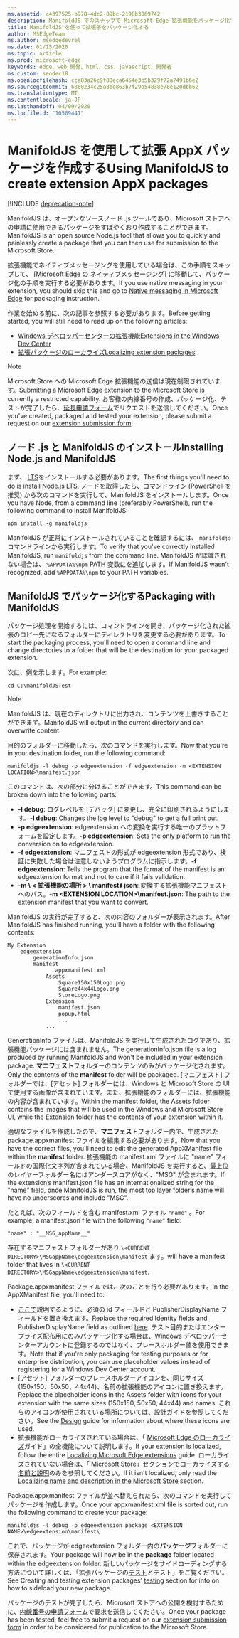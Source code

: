 ```yaml
---
ms.assetid: c4397525-b978-4dc2-89bc-2198b3069742
description: ManifoldJS でのスナップで Microsoft Edge 拡張機能をパッケージ化する方法については、「.js open source ツール」を参照してください。
title: ManifoldJS を使って拡張子をパッケージ化する
author: MSEdgeTeam
ms.author: msedgedevrel
ms.date: 01/15/2020
ms.topic: article
ms.prod: microsoft-edge
keywords: edge、web 開発、html、css、javascript、開発者
ms.custom: seodec18
ms.openlocfilehash: cca83a26c9f80eca6454e3b5b329f72a7491b6e2
ms.sourcegitcommit: 6860234c25a8be863b7f29a54838e78e120dbb62
ms.translationtype: MT
ms.contentlocale: ja-JP
ms.lasthandoff: 04/09/2020
ms.locfileid: "10569441"
---
```

# <span data-ttu-id="63e11-104">ManifoldJS を使用して拡張 AppX パッケージを作成する</span><span class="sxs-lookup"><span data-stu-id="63e11-104">Using ManifoldJS to create extension AppX packages</span></span>  

[!INCLUDE [deprecation-note](../../includes/deprecation-note.md)]  

<span data-ttu-id="63e11-105">ManifoldJS は、オープンなソースノード .js ツールであり、Microsoft ストアへの申請に使用できるパッケージをすばやくおり作成することができます。</span><span class="sxs-lookup"><span data-stu-id="63e11-105">ManifoldJS is an open source Node.js tool that allows you to quickly and painlessly create a package that you can then use for submission to the Microsoft Store.</span></span>

<span data-ttu-id="63e11-106">拡張機能でネイティブメッセージングを使用している場合は、この手順をスキップして、 [Microsoft Edge の [ネイティブメッセージング](../native-messaging.md#creating-an-extension-with-native-messaging)] に移動して、パッケージ化の手順を実行する必要があります。</span><span class="sxs-lookup"><span data-stu-id="63e11-106">If you use native messaging in your extension, you should skip this and go to [Native messaging in Microsoft Edge](../native-messaging.md#creating-an-extension-with-native-messaging) for packaging instruction.</span></span> 

<span data-ttu-id="63e11-107">作業を始める前に、次の記事を参照する必要があります。</span><span class="sxs-lookup"><span data-stu-id="63e11-107">Before getting started, you will still need to read up on the following articles:</span></span>

- [<span data-ttu-id="63e11-108">Windows デベロッパーセンターの拡張機能</span><span class="sxs-lookup"><span data-stu-id="63e11-108">Extensions in the Windows Dev Center</span></span>](./extensions-in-the-windows-dev-center.md)
- [<span data-ttu-id="63e11-109">拡張パッケージのローカライズ</span><span class="sxs-lookup"><span data-stu-id="63e11-109">Localizing extension packages</span></span>](./localizing-extension-packages.md)

> [!NOTE]
> <span data-ttu-id="63e11-110">Microsoft Store への Microsoft Edge 拡張機能の送信は現在制限されています。</span><span class="sxs-lookup"><span data-stu-id="63e11-110">Submitting a Microsoft Edge extension to the Microsoft Store is currently a restricted capability.</span></span> <span data-ttu-id="63e11-111">お客様の内線番号の作成、パッケージ化、テストが完了したら、[延長申請フォーム](https://aka.ms/extension-request)でリクエストを送信してください。</span><span class="sxs-lookup"><span data-stu-id="63e11-111">Once you've created, packaged and tested your extension, please submit a request on our [extension submission form](https://aka.ms/extension-request).</span></span>


## <span data-ttu-id="63e11-112">ノード .js と ManifoldJS のインストール</span><span class="sxs-lookup"><span data-stu-id="63e11-112">Installing Node.js and ManifoldJS</span></span>

<span data-ttu-id="63e11-113">まず、 [LTS](https://nodejs.org/en/download/)をインストールする必要があります。</span><span class="sxs-lookup"><span data-stu-id="63e11-113">The first things you'll need to do is install [Node.js LTS](https://nodejs.org/en/download/).</span></span>
<span data-ttu-id="63e11-114">ノードを取得したら、コマンドライン (PowerShell を推奨) から次のコマンドを実行して、ManifoldJS をインストールします。</span><span class="sxs-lookup"><span data-stu-id="63e11-114">Once you have Node, from a command line (preferably PowerShell), run the following command to install ManifoldJS:</span></span>

`npm install -g manifoldjs`

<span data-ttu-id="63e11-115">ManifoldJS が正常にインストールされていることを確認するには、 `manifoldjs` コマンドラインから実行します。</span><span class="sxs-lookup"><span data-stu-id="63e11-115">To verify that you've correctly installed ManifoldJS, run `manifoldjs` from the command line.</span></span> <span data-ttu-id="63e11-116">ManifoldJS が認識されない場合は、 `%APPDATA%\npm` PATH 変数にを追加します。</span><span class="sxs-lookup"><span data-stu-id="63e11-116">If ManifoldJS wasn't recognized, add `%APPDATA%\npm` to your PATH variables.</span></span>

## <span data-ttu-id="63e11-117">ManifoldJS でパッケージ化する</span><span class="sxs-lookup"><span data-stu-id="63e11-117">Packaging with ManifoldJS</span></span>

<span data-ttu-id="63e11-118">パッケージ処理を開始するには、コマンドラインを開き、パッケージ化された拡張のコピー先になるフォルダーにディレクトリを変更する必要があります。</span><span class="sxs-lookup"><span data-stu-id="63e11-118">To start the packaging process, you'll need to open a command line and change directories to a folder that will be the destination for your packaged extension.</span></span>

<span data-ttu-id="63e11-119">次に、例を示します。</span><span class="sxs-lookup"><span data-stu-id="63e11-119">For example:</span></span>

`cd C:\manifoldJSTest`

> [!NOTE]
> <span data-ttu-id="63e11-120">ManifoldJS は、現在のディレクトリに出力され、コンテンツを上書きすることができます。</span><span class="sxs-lookup"><span data-stu-id="63e11-120">ManifoldJS will output in the current directory and can overwrite content.</span></span>



<span data-ttu-id="63e11-121">目的のフォルダーに移動したら、次のコマンドを実行します。</span><span class="sxs-lookup"><span data-stu-id="63e11-121">Now that you're in your destination folder, run the following command:</span></span>

`manifoldjs -l debug -p edgeextension -f edgeextension -m <EXTENSION LOCATION>\manifest.json`


<span data-ttu-id="63e11-122">このコマンドは、次の部分に分けることができます。</span><span class="sxs-lookup"><span data-stu-id="63e11-122">This command can be broken down into the following parts:</span></span>
 -    <span data-ttu-id="63e11-123">**-l debug**: ログレベルを [デバッグ] に変更し、完全に印刷されるようにします。</span><span class="sxs-lookup"><span data-stu-id="63e11-123">**-l debug**: Changes the log level to "debug" to get a full print out.</span></span>
 -    <span data-ttu-id="63e11-124">**-p edgeextension**: edgeextension への変換を実行する唯一のプラットフォームを設定します。</span><span class="sxs-lookup"><span data-stu-id="63e11-124">**-p edgeextension**: Sets the only platform to run the conversion on to edgeextension.</span></span>
 -    <span data-ttu-id="63e11-125">**-f edgeextension**: マニフェストの形式が edgeextension 形式であり、検証に失敗した場合は注意しないようプログラムに指示します。</span><span class="sxs-lookup"><span data-stu-id="63e11-125">**-f edgeextension**: Tells the program that the format of the manifest is an edgeextension format and not to care if it fails validation.</span></span>
 -    <span data-ttu-id="63e11-126">**-m \ < 拡張機能の場所 > \ manifest¥ json**: 変換する拡張機能マニフェストへのパス。</span><span class="sxs-lookup"><span data-stu-id="63e11-126">**-m \<EXTENSION LOCATION>\manifest.json**: The path to the extension manifest that you want to convert.</span></span>


<span data-ttu-id="63e11-127">ManifoldJS の実行が完了すると、次の内容のフォルダーが表示されます。</span><span class="sxs-lookup"><span data-stu-id="63e11-127">After ManifoldJS has finished running, you'll have a folder with the following contents:</span></span>

    My Extension
        edgeextension
            generationInfo.json
            manifest
                   appxmanifest.xml
                Assets
                    Square150x150Logo.png
                    Square44x44Logo.png
                    StoreLogo.png    
                Extension
                    manifest.json
                    popup.html
                    ...
                ...

<span data-ttu-id="63e11-128">GenerationInfo ファイルは、ManifoldJS を実行して生成されたログであり、拡張機能パッケージには含まれません。</span><span class="sxs-lookup"><span data-stu-id="63e11-128">The generationInfo.json file is a log produced by running ManifoldJS and won't be included in your extension package.</span></span> <span data-ttu-id="63e11-129">**マニフェスト**フォルダーのコンテンツのみがパッケージ化されます。</span><span class="sxs-lookup"><span data-stu-id="63e11-129">Only the contents of the **manifest** folder will be packaged.</span></span> <span data-ttu-id="63e11-130">[マニフェスト] フォルダーでは、[アセット] フォルダーには、Windows と Microsoft Store の UI で使用する画像が含まれています。また、拡張機能のフォルダーには、拡張機能の内容が含まれています。</span><span class="sxs-lookup"><span data-stu-id="63e11-130">Within the manifest folder, the Assets folder contains the images that will be used in the Windows and Microsoft Store UI, while the Extension folder has the contents of your extension within it.</span></span>


<span data-ttu-id="63e11-131">適切なファイルを作成したので、**マニフェスト**フォルダー内で、生成された package.appxmanifest ファイルを編集する必要があります。</span><span class="sxs-lookup"><span data-stu-id="63e11-131">Now that you have the correct files, you'll need to edit the generated AppXManifest file within the **manifest** folder.</span></span> <span data-ttu-id="63e11-132">拡張機能の manifest.xml ファイルに "name" フィールドの国際化文字列が含まれている場合、ManifoldJS を実行すると、最上位のレイヤーフォルダー名にはアンダースコアがなく、"MSG" が含まれます。</span><span class="sxs-lookup"><span data-stu-id="63e11-132">If the extension’s manifest.json file has an internationalized string for the "name" field, once ManifoldJS is run, the most top layer folder’s name will have no underscores and include "MSG".</span></span>

<span data-ttu-id="63e11-133">たとえば、次のフィールドを含む manifest.xml ファイル `"name"` 。</span><span class="sxs-lookup"><span data-stu-id="63e11-133">For example, a manifest.json file with the following `"name"` field:</span></span>

`"name" : "__MSG_appName__"`

<span data-ttu-id="63e11-134">存在するマニフェストフォルダーがあり `\<CURRENT DIRECTORY>\MSGappName\edgeextension\manifest` ます。</span><span class="sxs-lookup"><span data-stu-id="63e11-134">will have a manifest folder that lives in `\<CURRENT DIRECTORY>\MSGappName\edgeextension\manifest`.</span></span>

<span data-ttu-id="63e11-135">Package.appxmanifest ファイルでは、次のことを行う必要があります。</span><span class="sxs-lookup"><span data-stu-id="63e11-135">In the AppXManifest file, you'll need to:</span></span>
 -    <span data-ttu-id="63e11-136">[ここで](./creating-and-testing-extension-packages.md#app-identity-template-values)説明するように、必須の id フィールドと PublisherDisplayName フィールドを置き換えます。</span><span class="sxs-lookup"><span data-stu-id="63e11-136">Replace the required Identity fields and PublisherDisplayName field as outlined [here](./creating-and-testing-extension-packages.md#app-identity-template-values).</span></span> <span data-ttu-id="63e11-137">テスト目的またはエンタープライズ配布用にのみパッケージ化する場合は、Windows デベロッパーセンターアカウントに登録するのではなく、プレースホルダー値を使用できます。</span><span class="sxs-lookup"><span data-stu-id="63e11-137">Note that if you're only packaging for testing purposes or for enterprise distribution, you can use placeholder values instead of registering for a Windows Dev Center account.</span></span>
 -    <span data-ttu-id="63e11-138">[アセット] フォルダーのプレースホルダーアイコンを、同じサイズ (150x150、50x50、44x44)、名前の拡張機能のアイコンに置き換えます。</span><span class="sxs-lookup"><span data-stu-id="63e11-138">Replace the placeholder icons in the Assets folder with icons for your extension with the same sizes (150x150, 50x50, 44x44) and names.</span></span> <span data-ttu-id="63e11-139">これらのアイコンが使用されている場所については、[設計](./../design.md#icons-for-packaging)ガイドを参照してください。</span><span class="sxs-lookup"><span data-stu-id="63e11-139">See the [Design](./../design.md#icons-for-packaging) guide for information about where these icons are used.</span></span>
 - <span data-ttu-id="63e11-140">拡張機能がローカライズされている場合は、「 [Microsoft Edge のローカライズ](./localizing-extension-packages.md)ガイド」の全機能について説明します。</span><span class="sxs-lookup"><span data-stu-id="63e11-140">If your extension is localized, follow the entire [Localizing Microsoft Edge extensions](./localizing-extension-packages.md) guide.</span></span> <span data-ttu-id="63e11-141">ローカライズされていない場合は、「 [Microsoft Store」セクションでローカライズする名前と説明](./localizing-extension-packages.md#localizing-name-and-description-in-the-microsoft-store)のみを参照してください。</span><span class="sxs-lookup"><span data-stu-id="63e11-141">If it isn't localized, only read the [Localizing name and description in the Microsoft Store](./localizing-extension-packages.md#localizing-name-and-description-in-the-microsoft-store) section.</span></span>

<span data-ttu-id="63e11-142">Package.appxmanifest ファイルが並べ替えられたら、次のコマンドを実行してパッケージを作成します。</span><span class="sxs-lookup"><span data-stu-id="63e11-142">Once your appxmanifest.xml file is sorted out, run the following command to create your package:</span></span>

`manifoldjs -l debug -p edgeextension package <EXTENSION NAME>\edgeextension\manifest\`

<span data-ttu-id="63e11-143">これで、パッケージが edgeextension フォルダー内の**パッケージ**フォルダーに保存されます。</span><span class="sxs-lookup"><span data-stu-id="63e11-143">Your package will now be in the **package** folder located within the edgeextension folder.</span></span> <span data-ttu-id="63e11-144">新しいパッケージをサイドローディングする方法について詳しくは、「拡張パッケージの[テスト](./creating-and-testing-extension-packages.md#testing-an-appx-package)とテスト」をご覧ください。</span><span class="sxs-lookup"><span data-stu-id="63e11-144">See Creating and testing extension packages' [testing](./creating-and-testing-extension-packages.md#testing-an-appx-package) section for info on how to sideload your new package.</span></span>

<span data-ttu-id="63e11-145">パッケージのテストが完了したら、Microsoft ストアへの公開を検討するために、[内線番号の申請フォーム](https://aka.ms/extension-request)で要求を送信してください。</span><span class="sxs-lookup"><span data-stu-id="63e11-145">Once your package has been tested, feel free to submit a request on our [extension submission form](https://aka.ms/extension-request) in order to be considered for publication to the Microsoft Store.</span></span>

